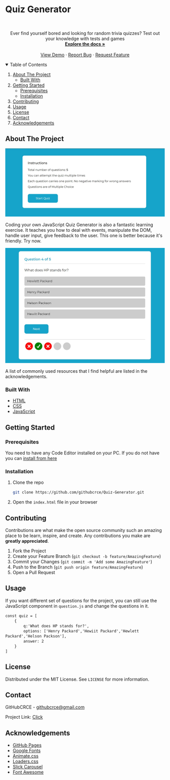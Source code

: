 # Quiz Generator

<!-- PROJECT LOGO -->
<br />
<p align="center">
  <a href="https://github.com/warrenferns/Emotion-Based-Music-Player">
  </a>
  <p align="center">
    Ever find yourself bored and looking for random trivia quizzes? Test out your knowledge with tests and games
    <br />
    <a href="https://github.com/githubcrce/Quiz-Generator/"><strong>Explore the docs »</strong></a>
    <br />
    <br />
    <a href="https://githubcrce.github.io/Quiz-Generator/">View Demo</a>
    ·
    <a href="https://github.com/githubcrce/Quiz-Generator/issues/new/choose">Report Bug</a>
    ·
    <a href="https://github.com/githubcrce/Quiz-Generator/issues/new/choose">Request Feature</a>
  </p>
</p>



<!-- TABLE OF CONTENTS -->
<details open="open">
  <summary>Table of Contents</summary>
  <ol>
    <li>
      <a href="#about-the-project">About The Project</a>
      <ul>
        <li><a href="#built-with">Built With</a></li>
      </ul>
    </li>
    <li>
      <a href="#getting-started">Getting Started</a>
      <ul>
        <li><a href="#prerequisites">Prerequisites</a></li>
        <li><a href="#installation">Installation</a></li>
      </ul>
    </li>
    <li><a href="#contributing">Contributing</a></li>
    <li><a href="#usage">Usage</a></li>
    <li><a href="#license">License</a></li>
    <li><a href="#contact">Contact</a></li>
    <li><a href="#acknowledgements">Acknowledgements</a></li>
  </ol>
</details>



<!-- ABOUT THE PROJECT -->
## About The Project


[![Screen Shot][product-screenshot-1]](https://github.com/githubcrce/Quiz-Generator)

Coding your own JavaScript Quiz Generator is also a fantastic learning exercise. It teaches you how to deal with events, manipulate the DOM, handle user input, give feedback to the user. This one is better because it's friendly. Try now.

[![Screen Shot][product-screenshot-2]](https://github.com/githubcrce/Quiz-Generator)

A list of commonly used resources that I find helpful are listed in the acknowledgements.

### Built With

* [HTML](https://html.com/)
* [CSS](https://css-tricks.com/)
* [JavaScript](https://www.javascript.com/)


<!-- GETTING STARTED -->
## Getting Started

### Prerequisites

You need to have any Code Editor installed on your PC. If you do not have you can [install from here](https://code.visualstudio.com/download)

### Installation

1. Clone the repo
   ```sh
   git clone https://github.com/githubcrce/Quiz-Generator.git
   ```
2. Open the `index.html` file in your browser



<!-- CONTRIBUTING -->
## Contributing

Contributions are what make the open source community such an amazing place to be learn, inspire, and create. Any contributions you make are **greatly appreciated**.

1. Fork the Project
2. Create your Feature Branch (`git checkout -b feature/AmazingFeature`)
3. Commit your Changes (`git commit -m 'Add some AmazingFeature'`)
4. Push to the Branch (`git push origin feature/AmazingFeature`)
5. Open a Pull Request


## Usage

If you want different set of questions for the project, you can still use the JavaScript component in `question.js` and change the questions in it. 

```
const quiz = [
    {
        q:'What does HP stands for?',
        options: ['Henry Packard','Hewiit Packard','Hewlett Packard','Helson Packson'],
        answer: 2
    }
]
```

<!-- LICENSE -->
## License

Distributed under the MIT License. See `LICENSE` for more information.



<!-- CONTACT -->
## Contact

GitHubCRCE - githubcrce@gmail.com

Project Link: [Click](https://githubcrce.github.io/Quiz-Generator/)



<!-- ACKNOWLEDGEMENTS -->
## Acknowledgements

* [GitHub Pages](https://pages.github.com)
* [Google Fonts](https://fonts.google.com/)
* [Animate.css](https://daneden.github.io/animate.css)
* [Loaders.css](https://connoratherton.com/loaders)
* [Slick Carousel](https://kenwheeler.github.io/slick)
* [Font Awesome](https://fontawesome.com)

[product-screenshot-1]: screens/home-screen.jpg
[product-screenshot-2]: screens/quiz-screen.jpg